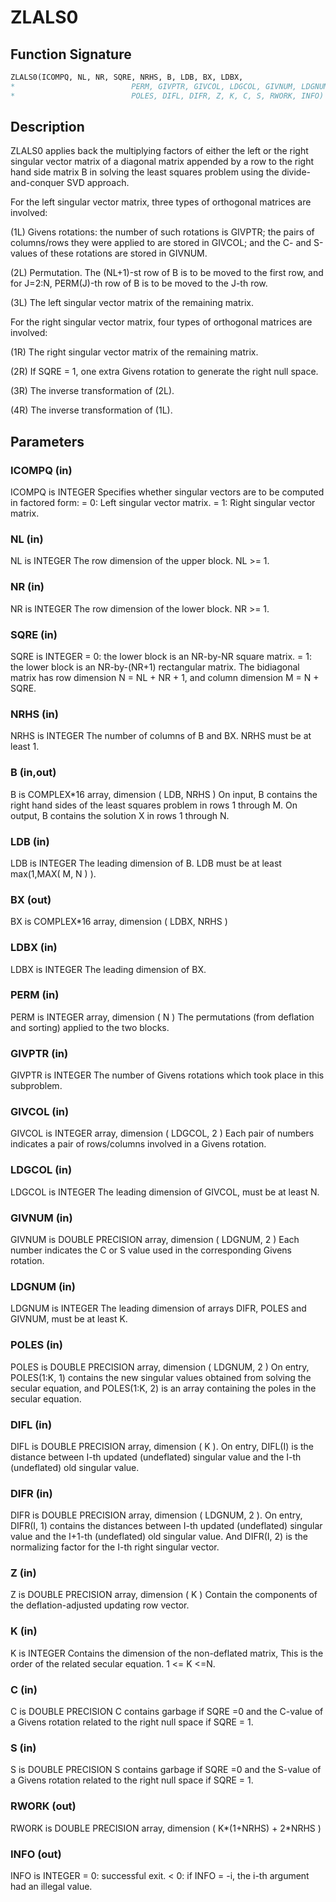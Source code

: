 # ZLALS0

## Function Signature

```fortran
ZLALS0(ICOMPQ, NL, NR, SQRE, NRHS, B, LDB, BX, LDBX,
*                          PERM, GIVPTR, GIVCOL, LDGCOL, GIVNUM, LDGNUM,
*                          POLES, DIFL, DIFR, Z, K, C, S, RWORK, INFO)
```

## Description


 ZLALS0 applies back the multiplying factors of either the left or the
 right singular vector matrix of a diagonal matrix appended by a row
 to the right hand side matrix B in solving the least squares problem
 using the divide-and-conquer SVD approach.

 For the left singular vector matrix, three types of orthogonal
 matrices are involved:

 (1L) Givens rotations: the number of such rotations is GIVPTR; the
      pairs of columns/rows they were applied to are stored in GIVCOL;
      and the C- and S-values of these rotations are stored in GIVNUM.

 (2L) Permutation. The (NL+1)-st row of B is to be moved to the first
      row, and for J=2:N, PERM(J)-th row of B is to be moved to the
      J-th row.

 (3L) The left singular vector matrix of the remaining matrix.

 For the right singular vector matrix, four types of orthogonal
 matrices are involved:

 (1R) The right singular vector matrix of the remaining matrix.

 (2R) If SQRE = 1, one extra Givens rotation to generate the right
      null space.

 (3R) The inverse transformation of (2L).

 (4R) The inverse transformation of (1L).

## Parameters

### ICOMPQ (in)

ICOMPQ is INTEGER Specifies whether singular vectors are to be computed in factored form: = 0: Left singular vector matrix. = 1: Right singular vector matrix.

### NL (in)

NL is INTEGER The row dimension of the upper block. NL >= 1.

### NR (in)

NR is INTEGER The row dimension of the lower block. NR >= 1.

### SQRE (in)

SQRE is INTEGER = 0: the lower block is an NR-by-NR square matrix. = 1: the lower block is an NR-by-(NR+1) rectangular matrix. The bidiagonal matrix has row dimension N = NL + NR + 1, and column dimension M = N + SQRE.

### NRHS (in)

NRHS is INTEGER The number of columns of B and BX. NRHS must be at least 1.

### B (in,out)

B is COMPLEX*16 array, dimension ( LDB, NRHS ) On input, B contains the right hand sides of the least squares problem in rows 1 through M. On output, B contains the solution X in rows 1 through N.

### LDB (in)

LDB is INTEGER The leading dimension of B. LDB must be at least max(1,MAX( M, N ) ).

### BX (out)

BX is COMPLEX*16 array, dimension ( LDBX, NRHS )

### LDBX (in)

LDBX is INTEGER The leading dimension of BX.

### PERM (in)

PERM is INTEGER array, dimension ( N ) The permutations (from deflation and sorting) applied to the two blocks.

### GIVPTR (in)

GIVPTR is INTEGER The number of Givens rotations which took place in this subproblem.

### GIVCOL (in)

GIVCOL is INTEGER array, dimension ( LDGCOL, 2 ) Each pair of numbers indicates a pair of rows/columns involved in a Givens rotation.

### LDGCOL (in)

LDGCOL is INTEGER The leading dimension of GIVCOL, must be at least N.

### GIVNUM (in)

GIVNUM is DOUBLE PRECISION array, dimension ( LDGNUM, 2 ) Each number indicates the C or S value used in the corresponding Givens rotation.

### LDGNUM (in)

LDGNUM is INTEGER The leading dimension of arrays DIFR, POLES and GIVNUM, must be at least K.

### POLES (in)

POLES is DOUBLE PRECISION array, dimension ( LDGNUM, 2 ) On entry, POLES(1:K, 1) contains the new singular values obtained from solving the secular equation, and POLES(1:K, 2) is an array containing the poles in the secular equation.

### DIFL (in)

DIFL is DOUBLE PRECISION array, dimension ( K ). On entry, DIFL(I) is the distance between I-th updated (undeflated) singular value and the I-th (undeflated) old singular value.

### DIFR (in)

DIFR is DOUBLE PRECISION array, dimension ( LDGNUM, 2 ). On entry, DIFR(I, 1) contains the distances between I-th updated (undeflated) singular value and the I+1-th (undeflated) old singular value. And DIFR(I, 2) is the normalizing factor for the I-th right singular vector.

### Z (in)

Z is DOUBLE PRECISION array, dimension ( K ) Contain the components of the deflation-adjusted updating row vector.

### K (in)

K is INTEGER Contains the dimension of the non-deflated matrix, This is the order of the related secular equation. 1 <= K <=N.

### C (in)

C is DOUBLE PRECISION C contains garbage if SQRE =0 and the C-value of a Givens rotation related to the right null space if SQRE = 1.

### S (in)

S is DOUBLE PRECISION S contains garbage if SQRE =0 and the S-value of a Givens rotation related to the right null space if SQRE = 1.

### RWORK (out)

RWORK is DOUBLE PRECISION array, dimension ( K*(1+NRHS) + 2*NRHS )

### INFO (out)

INFO is INTEGER = 0: successful exit. < 0: if INFO = -i, the i-th argument had an illegal value.

